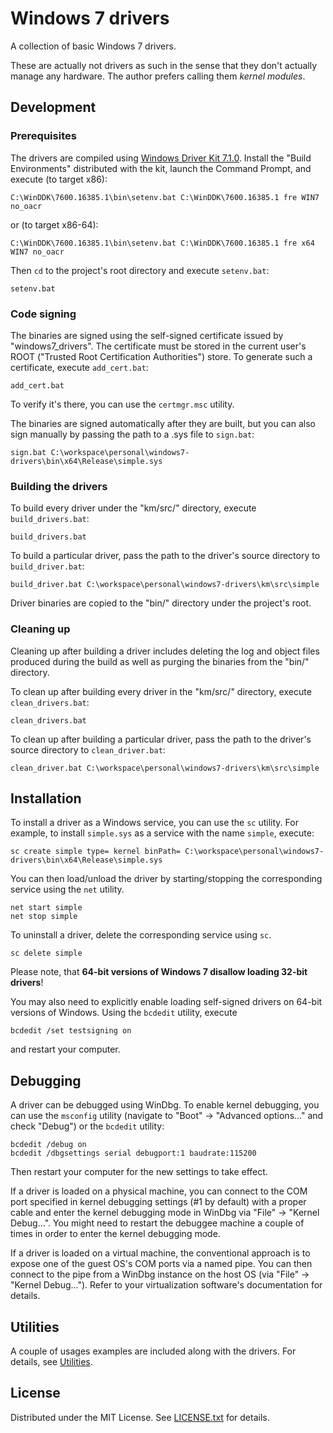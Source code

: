 Windows 7 drivers
=================

A collection of basic Windows 7 drivers.

These are actually not drivers as such in the sense that they don't actually
manage any hardware.
The author prefers calling them *kernel modules*.

Development
-----------

### Prerequisites

The drivers are compiled using [Windows Driver Kit 7.1.0].
Install the "Build Environments" distributed with the kit, launch the Command
Prompt, and execute (to target x86):

    C:\WinDDK\7600.16385.1\bin\setenv.bat C:\WinDDK\7600.16385.1 fre WIN7 no_oacr

or (to target x86-64):

    C:\WinDDK\7600.16385.1\bin\setenv.bat C:\WinDDK\7600.16385.1 fre x64 WIN7 no_oacr

Then `cd` to the project's root directory and execute `setenv.bat`:

    setenv.bat

[Windows Driver Kit 7.1.0]: https://www.microsoft.com/en-us/download/details.aspx?id=11800

### Code signing

The binaries are signed using the self-signed certificate issued by
"windows7_drivers".
The certificate must be stored in the current user's ROOT ("Trusted Root
Certification Authorities") store.
To generate such a certificate, execute `add_cert.bat`:

    add_cert.bat

To verify it's there, you can use the `certmgr.msc` utility.

The binaries are signed automatically after they are built, but you can also
sign manually by passing the path to a .sys file to `sign.bat`:

    sign.bat C:\workspace\personal\windows7-drivers\bin\x64\Release\simple.sys

### Building the drivers

To build every driver under the "km/src/" directory, execute
`build_drivers.bat`:

    build_drivers.bat

To build a particular driver, pass the path to the driver's source directory to
`build_driver.bat`:

    build_driver.bat C:\workspace\personal\windows7-drivers\km\src\simple

Driver binaries are copied to the "bin/" directory under the project's root.

### Cleaning up

Cleaning up after building a driver includes deleting the log and object files
produced during the build as well as purging the binaries from the "bin/"
directory.

To clean up after building every driver in the "km/src/" directory, execute
`clean_drivers.bat`:

    clean_drivers.bat

To clean up after building a particular driver, pass the path to the driver's
source directory to `clean_driver.bat`:

    clean_driver.bat C:\workspace\personal\windows7-drivers\km\src\simple

Installation
------------

To install a driver as a Windows service, you can use the `sc` utility.
For example, to install `simple.sys` as a service with the name `simple`,
execute:

    sc create simple type= kernel binPath= C:\workspace\personal\windows7-drivers\bin\x64\Release\simple.sys

You can then load/unload the driver by starting/stopping the corresponding
service using the `net` utility.

    net start simple
    net stop simple

To uninstall a driver, delete the corresponding service using `sc`.

    sc delete simple

Please note, that **64-bit versions of Windows 7 disallow loading 32-bit
drivers**!

You may also need to explicitly enable loading self-signed drivers on 64-bit
versions of Windows.
Using the `bcdedit` utility, execute

    bcdedit /set testsigning on

and restart your computer.

Debugging
---------

A driver can be debugged using WinDbg.
To enable kernel debugging, you can use the `msconfig` utility (navigate to
"Boot" -> "Advanced options..." and check "Debug") or the `bcdedit` utility:

    bcdedit /debug on
    bcdedit /dbgsettings serial debugport:1 baudrate:115200

Then restart your computer for the new settings to take effect.

If a driver is loaded on a physical machine, you can connect to the COM port
specified in kernel debugging settings (#1 by default) with a proper cable
and enter the kernel debugging mode in WinDbg via "File" -> "Kernel Debug...".
You might need to restart the debuggee machine a couple of times in order to
enter the kernel debugging mode.

If a driver is loaded on a virtual machine, the conventional approach is to
expose one of the guest OS's COM ports via a named pipe.
You can then connect to the pipe from a WinDbg instance on the host OS (via
"File" -> "Kernel Debug...").
Refer to your virtualization software's documentation for details.

Utilities
---------

A couple of usages examples are included along with the drivers.
For details, see [Utilities].

[Utilities]: um/README.md

License
-------

Distributed under the MIT License.
See [LICENSE.txt] for details.

[LICENSE.txt]: LICENSE.txt
